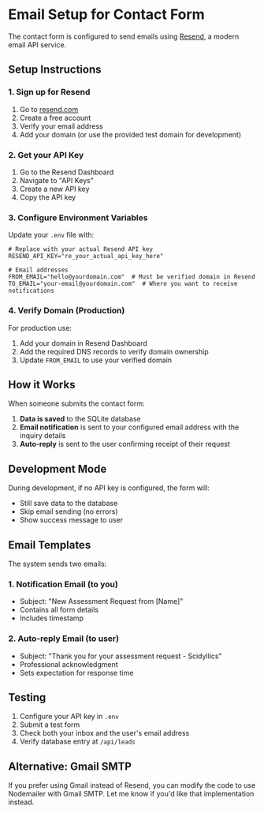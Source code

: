 # Email Setup for Contact Form

The contact form is configured to send emails using [Resend](https://resend.com), a modern email API service.

## Setup Instructions

### 1. Sign up for Resend
1. Go to [resend.com](https://resend.com)
2. Create a free account
3. Verify your email address
4. Add your domain (or use the provided test domain for development)

### 2. Get your API Key
1. Go to the Resend Dashboard
2. Navigate to "API Keys"
3. Create a new API key
4. Copy the API key

### 3. Configure Environment Variables
Update your `.env` file with:

```env
# Replace with your actual Resend API key
RESEND_API_KEY="re_your_actual_api_key_here"

# Email addresses
FROM_EMAIL="hello@yourdomain.com"  # Must be verified domain in Resend
TO_EMAIL="your-email@yourdomain.com"  # Where you want to receive notifications
```

### 4. Verify Domain (Production)
For production use:
1. Add your domain in Resend Dashboard
2. Add the required DNS records to verify domain ownership
3. Update `FROM_EMAIL` to use your verified domain

## How it Works

When someone submits the contact form:

1. **Data is saved** to the SQLite database
2. **Email notification** is sent to your configured email address with the inquiry details
3. **Auto-reply** is sent to the user confirming receipt of their request

## Development Mode

During development, if no API key is configured, the form will:
- Still save data to the database
- Skip email sending (no errors)
- Show success message to user

## Email Templates

The system sends two emails:

### 1. Notification Email (to you)
- Subject: "New Assessment Request from [Name]"
- Contains all form details
- Includes timestamp

### 2. Auto-reply Email (to user)
- Subject: "Thank you for your assessment request - Scidyllics"
- Professional acknowledgment
- Sets expectation for response time

## Testing

1. Configure your API key in `.env`
2. Submit a test form
3. Check both your inbox and the user's email address
4. Verify database entry at `/api/leads`

## Alternative: Gmail SMTP

If you prefer using Gmail instead of Resend, you can modify the code to use Nodemailer with Gmail SMTP. Let me know if you'd like that implementation instead.
